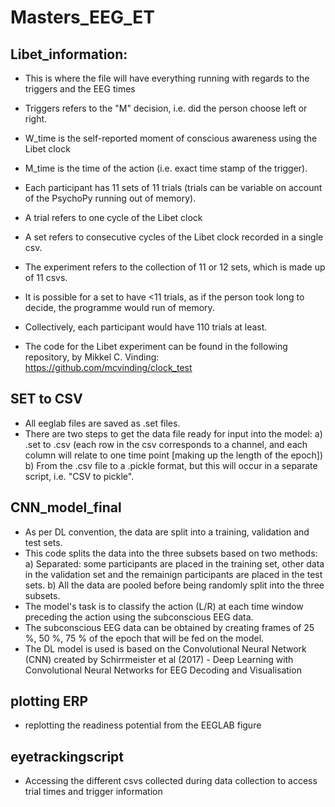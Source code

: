 # Masters_EEG_ET

## Libet_information: 
- This is where the file will have everything running with regards to the triggers and the EEG times
- Triggers refers to the "M" decision, i.e. did the person choose left or right.
- W_time is the self-reported moment of conscious awareness using the Libet clock 
- M_time is the time of the action (i.e. exact time stamp of the trigger).
- Each participant has 11 sets of 11 trials (trials can be variable on account of the PsychoPy running out of memory).
- A trial refers to one cycle of the Libet clock
- A set refers to consecutive cycles of the Libet clock recorded in a single csv. 
- The experiment refers to the collection of 11 or 12 sets, which is made up of 11 csvs.
- It is possible for a set to have <11 trials, as if the person took long to decide, the programme would run of memory.
- Collectively, each participant would have 110 trials at least. 

- The code for the Libet experiment can be found in the following repository, by Mikkel C. Vinding: https://github.com/mcvinding/clock_test


## SET to CSV
- All eeglab files are saved as .set files.
- There are two steps to get the data file ready for input into the model:
a) .set to .csv (each row in the csv corresponds to a channel, and each column will relate to one time point [making up the length of the epoch])
b) From the .csv file to a .pickle format, but this will occur in a separate script, i.e. "CSV to pickle". 


## CNN_model_final 
- As per DL convention, the data are split into a training, validation and test sets. 
- This code splits the data into the three subsets based on two methods:
    a) Separated: some participants are placed in the training set, other data in the validation set and the remainign participants are placed in the test sets. 
    b) All the data are pooled before being randomly split into the three subsets. 
- The model's task is to classify the action (L/R) at each time window preceding the action using the subconscious EEG data. 
- The subconscious EEG data can be obtained by creating frames of 25 %, 50 %, 75 % of the epoch that will be fed on the model. 
- The DL model is used is based on the Convolutional Neural Network (CNN) created by Schirrmeister et al (2017) - Deep Learning with Convolutional Neural Networks 
for EEG Decoding and Visualisation


## plotting ERP
- replotting the readiness potential from the EEGLAB figure

## eyetrackingscript
- Accessing the different csvs collected during data collection to access trial times and trigger information
